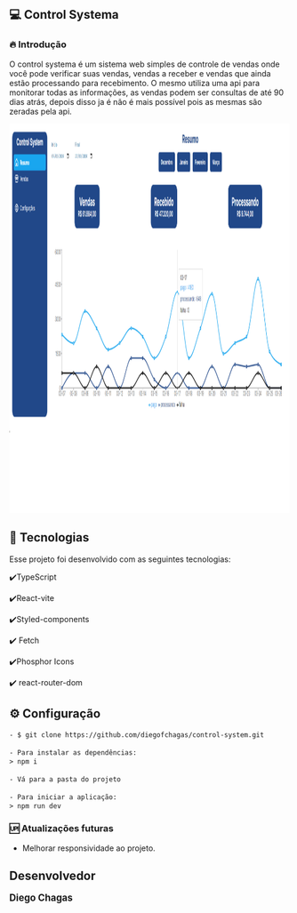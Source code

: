   ## 💻  Control Systema

### 🔥 Introdução

O control systema é um sistema web simples de controle de vendas onde você pode verificar suas vendas, vendas a receber e vendas que ainda estão processando para recebimento. O mesmo utiliza uma api para monitorar todas as informações, as vendas podem ser consultas de até 90 dias atrás, depois disso ja é não é mais possível pois as mesmas são zeradas pela api.


<img width="900" height="700" src ="./src/assets/mini-control-system.png" >


 ## :rocket: Tecnologias

Esse projeto foi desenvolvido com as seguintes tecnologias:

✔️TypeScript

✔️React-vite

✔️Styled-components

✔️ Fetch

✔️Phosphor Icons

✔️ react-router-dom


## ⚙ Configuração

```
- $ git clone https://github.com/diegofchagas/control-system.git

- Para instalar as dependências:
> npm i

- Vá para a pasta do projeto

- Para iniciar a aplicação:
> npm run dev
```

### 🆙 Atualizações futuras

- Melhorar responsividade ao projeto.

## Desenvolvedor 
<span style="font-size: larger;">**Diego Chagas**</span>